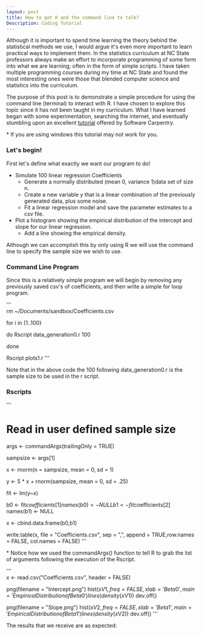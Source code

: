 ```yaml
---
layout: post
title: How to get R and the command line to talk?
Description: Coding Tutorial
---
```


Although it is important to spend time learning the theory behind the statistical methods we use, I would argue it's even more important to learn practical ways to implement them. In the statistics curriculum at NC State professors always make an effort to incorporate programming of some form into what we are learning; often in the form of simple scripts. I have taken multiple programming courses during my time at NC State and found the most interesting ones were those that blended computer science and statistics into the curriculum. 

The purpose of this post is to demonstrate a simple procedure for using the command line (terminal) to interact with R. I have chosen to explore this topic since it has not been taught in my curriculum. What I have learned began with some experimentation, searching the internet, and eventually stumbling upon an excellent [tutorial](http://swcarpentry.github.io/r-novice-inflammation/05-cmdline/index.html) offered by Software Carpentry.

\* If you are using windows this tutorial may not work for you.

### Let's begin!

First let's define what exactly we want our program to do!

+ Simulate 100 linear regression Coefficients
  - Generate a normally distributed (mean 0, variance 1)data set of size n. 
  - Create a new variable y that is a linear combination of the previously generated data, plus some noise.
  - Fit a linear regression model and save the parameter estimates to a csv file.
+ Plot a histogram showing the empirical distribution of the intercept and slope for our linear regression.
  - Add a line showing the empirical density.

Although we can accomplish this by only using R we will use the command line to specify the sample size we wish to use.


### Command Line Program
Since this is a relatively simple program we will begin by removing any previously saved csv's of coefficients, and then write a simple for loop program.

'''        
rm ~/Documents/sandbox/Coefficients.csv

for i in {1..100}

do Rscript data_generation0.r 100

done

Rscript plots1.r
'''     

Note that in the above code the 100 following data_generation0.r is the sample size to be used in the r script.

### Rscripts

'''      
# Read in user defined sample size
args <- commandArgs(trailingOnly = TRUE)

sampsize <- args[1]

x <- rnorm(n = sampsize, mean = 0, sd = 1)

y <- 5 * x + rnorm(sampsize, mean = 0, sd = .25)

fit <- lm(y~x)

b0 <- fit$coefficients[1]
names(b0) <- NULL
b1 <- fit$coefficients[2]
names(b1) <- NULL

x <- cbind.data.frame(b0,b1)

write.table(x, file = "Coefficients.csv", sep = ",",
            append = TRUE,row.names = FALSE, col.names = FALSE)
'''          

\* Notice how we used the commandArgs() function to tell R to grab the list of arguments following the execution of the Rscript.

'''      
 x <- read.csv("Coefficients.csv", header = FALSE)
 

png(filename = "Intercept.png")
hist(x$V1, freq = FALSE, xlab = 'Beta 0', main = 'Empirical Distribution of Beta 0')
lines(density(x$V1))
dev.off()

png(filename = "Slope.png")
hist(x$V2, freq = FALSE, xlab = 'Beta 1', main = 'Empirical Distribution of Beta 1')
lines(density(x$V2))
dev.off()
'''     

The results that we receive are as expected:
